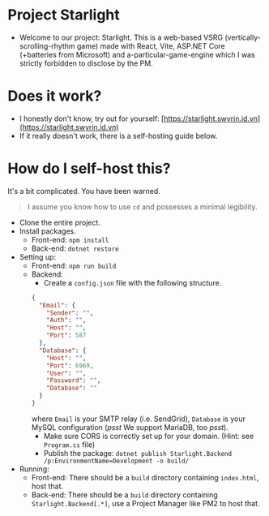 # Project Starlight

- Welcome to our project: Starlight. This is a web-based VSRG (vertically-scrolling-rhythm game) made with React, 
Vite, ASP.NET Core (+batteries from Microsoft) and a-particular-game-engine which I was strictly forbidden to disclose by the PM.

# Does it work?

- I honestly don't know, try out for yourself: [https://starlight.swyrin.id.vn](https://starlight.swyrin.id.vn)
- If it really doesn't work, there is a self-hosting guide below.

# How do I self-host this?

It's a bit complicated. You have been warned.

> I assume you know how to use `cd` and possesses a minimal legibility.

- Clone the entire project.
- Install packages.
  - Front-end: `npm install`
  - Back-end: `dotnet restore`
- Setting up:
  - Front-end: `npm run build`
  - Backend:
    - Create a `config.json` file with the following structure.
    ```json
    {
      "Email": {
        "Sender": "",
        "Auth": "",
        "Host": "",
        "Port": 587
      },
      "Database": {
        "Host": "",
        "Port": 6969,
        "User": "",
        "Password": "",
        "Database": ""
      }
    }
    ```
    where `Email` is your SMTP relay (i.e. SendGrid), `Database` is your MySQL configuration (*psst* We support MariaDB, too *psst*).
    - Make sure CORS is correctly set up for your domain. (Hint: see `Program.cs` file) 
    - Publish the package: `dotnet publish Starlight.Backend /p:EnvironmentName=Development -o build/`
- Running:
  - Front-end: There should be a `build` directory containing `index.html`, host that.
  - Back-end: There should be a `build` directory containing `Starlight.Backend[.*]`, use a Project Manager like PM2 to host that.